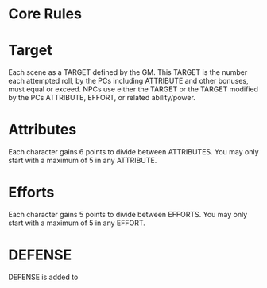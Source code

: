 # Core Rules

# Target
Each scene as a TARGET defined by the GM.
This TARGET is the number each attempted roll, by the PCs including ATTRIBUTE and other bonuses, must equal or exceed.
NPCs use either the TARGET or the TARGET modified by the PCs ATTRIBUTE, EFFORT, or related ability/power.

# Attributes
Each character gains 6 points to divide between ATTRIBUTES.
You may only start with a maximum of 5 in any ATTRIBUTE.

# Efforts
Each character gains 5 points to divide between EFFORTS.
You may only start with a maximum of 5 in any EFFORT.

# DEFENSE
DEFENSE is added to 
